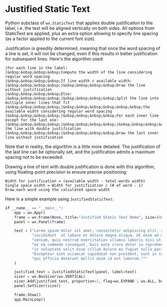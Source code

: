 # Justified Static Text
Python subclass of `wx.StaticText` that applies double justification to the label, i.e. the text will be aligned vertically on both sides. All options from StaticText are applied, plus an extra option allowing to specify line
spacing (as a factor applied to the current font size).

Justification is greedily determined, meaning that once the word spacing of a line is set, it will not be changed, even if this results in better justification for subsequent lines. Here's the algorithm used:
```
|For each line in the label: 
|&nbsp;&nbsp;&nbsp;&nbsp;Compute the width of the line considering regular word spacing
|&nbsp;&nbsp;&nbsp;&nbsp;If line width < available width:
|&nbsp;&nbsp;&nbsp;&nbsp;|&nbsp;&nbsp;&nbsp;&nbsp;Draw the line without justification
|&nbsp;&nbsp;&nbsp;&nbsp;Else: 
|&nbsp;&nbsp;&nbsp;&nbsp;|&nbsp;&nbsp;&nbsp;&nbsp;Split the line into multiple inner lines that fit
|&nbsp;&nbsp;&nbsp;&nbsp;|&nbsp;&nbsp;&nbsp;&nbsp;&nbsp;&nbsp;the available width considering regular word spacing
|&nbsp;&nbsp;&nbsp;&nbsp;|&nbsp;&nbsp;&nbsp;&nbsp;For each inner line except for the last one:
|&nbsp;&nbsp;&nbsp;&nbsp;|&nbsp;&nbsp;&nbsp;&nbsp;|&nbsp;&nbsp;&nbsp;&nbsp;Draw the line with double justification
|&nbsp;&nbsp;&nbsp;&nbsp;|&nbsp;&nbsp;&nbsp;&nbsp;Draw the last inner line without justification
```

Note that in reality, the algorithm is a little more detailed. The justification of the last line can be optionally set, and the justification admits a maximum spacing not to be exceeded.

Drawing a line of text with double justification is done with this algorithm, using floating-point precision to ensure precise positioning:<br>
```
Width for justification = (available width - total words width)
Single space width = Width for justification / (# of word - 1)
Draw each word using the calculated space width
```

Here is a simple example using `JustifiedStaticText`:
```python
if __name__ == "__main__":
    app = wx.App()
    frame = wx.Frame(None, title="Justified Static Text Demo", size=(400, 300))
    panel = wx.Panel(frame)

    text = ("Lorem ipsum dolor sit amet, consectetur adipiscing elit, sed do eiusmod tempor "
            "incididunt  ut labore et dolore magna aliqua. Ut enim ad minim "
            "veniam, quis nostrud exercitation ullamco laboris nisi ut aliquip "
            "ex ea commodo consequat. Duis aute irure dolor in reprehenderit "
            "in voluptate velit esse cillum dolore eu fugiat nulla pariatur. "
            "Excepteur sint occaecat cupidatat non proident, sunt in culpa "
            "qui officia deserunt mollit anim id est laborum."""
    )

    justified_text = JustifiedStaticText(panel, label=text)
    sizer = wx.BoxSizer(wx.VERTICAL)    
    sizer.Add(justified_text, proportion=1, flag=wx.EXPAND | wx.ALL, border=10)
    panel.SetSizer(sizer)

    frame.Show()
    app.MainLoop()
```

    

